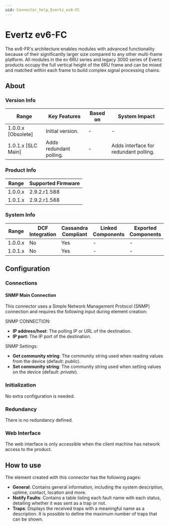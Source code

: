 ```yaml
---
uid: Connector_help_Evertz_ev6-FC
---
```


# Evertz ev6-FC

The ev6-FR's architecture enables modules with advanced functionality because of their significantly larger size compared to any other multi-frame platform. All modules in the ev 6RU series and legacy 3000 series of Evertz products occupy the full vertical height of the 6RU frame and can be mixed and matched within each frame to build complex signal processing chains.

## About

### Version Info

| **Range**            | **Key Features**        | **Based on** | **System Impact**                     |
|----------------------|-------------------------|--------------|---------------------------------------|
| 1.0.0.x [Obsolete]     |Initial version.        | -            | -                                     |
| 1.0.1.x [SLC Main]   | Adds redundant polling. | -            | Adds interface for redundant polling. |

### Product Info

| Range     | Supported Firmware     |
|-----------|------------------------|
| 1.0.0.x   | 2.9.2.r1.588           |
| 1.0.1.x   | 2.9.2.r1.588           |

### System Info

| Range     | DCF Integration     | Cassandra Compliant     | Linked Components     | Exported Components     |
|-----------|---------------------|-------------------------|-----------------------|-------------------------|
| 1.0.0.x   | No                  | Yes                     | -                     | -                       |
| 1.0.1.x   | No                  | Yes                     | -                     | -                       |

## Configuration

### Connections

#### SNMP Main Connection

This connector uses a Simple Network Management Protocol (SNMP) connection and requires the following input during element creation:

SNMP CONNECTION:

- **IP address/host**: The polling IP or URL of the destination.
- **IP port**: The IP port of the destination.

SNMP Settings:

- **Get community string**: The community string used when reading values from the device (default: *public*).
- **Set community string**: The community string used when setting values on the device (default: *private*).

### Initialization

No extra configuration is needed.

### Redundancy

There is no redundancy defined.

### Web Interface

The web interface is only accessible when the client machine has network access to the product.

## How to use

The element created with this connector has the following pages:

- **General**: Contains general information, including the system description, uptime, contact, location and more.
- **Notify Faults**: Contains a table listing each fault name with each status, detailing whether it was sent as a trap or not.
- **Traps**: Displays the received traps with a meaningful name as a description. It is possible to define the maximum number of traps that can be shown.
